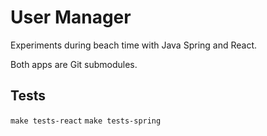 # User Manager

Experiments during beach time with Java Spring and React.

Both apps are Git submodules.

## Tests

`make tests-react`
`make tests-spring`